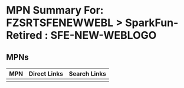 



# MPN Summary For: FZSRTSFENEWWEBL > SparkFun-Retired : SFE-NEW-WEBLOGO

## MPNs
  

|MPN|Direct Links|Search Links|
| :--- | :--- | :--- |
||||
